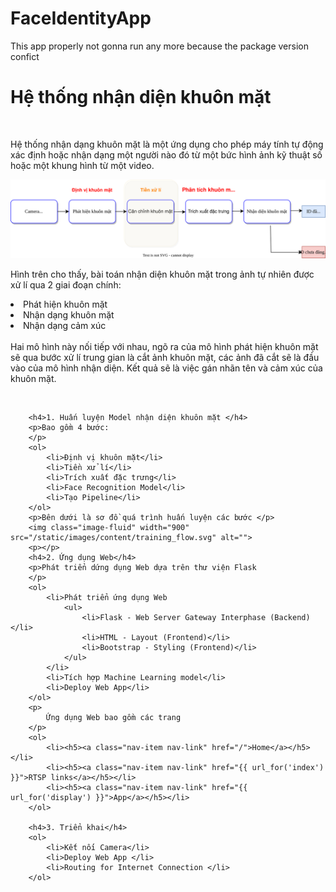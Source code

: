 ﻿# FaceIdentityApp
This app properly not gonna run any more because the package version confict
    <h1 > Hệ thống nhận diện khuôn mặt </h1>
        <br>
            <p>
                Hệ thống nhận dạng khuôn mặt là một ứng dụng cho phép máy tính tự động xác định 
hoặc nhận dạng một người nào đó từ một bức hình ảnh kỹ thuật số hoặc một khung 
hình từ một video.
            </p>
            <img src="/static/images/content/tongquan.svg" class="image-fluid" width="900" alt="">
            <p>
                Hình trên cho thấy, bài toán nhận diện khuôn mặt trong ảnh tự nhiên được xử lí qua 2 giai đoạn chính: 
                <br>
                <li>Phát hiện khuôn mặt</li> 
                <li>Nhận dạng khuôn mặt</li>
                <li>Nhận dạng cảm xúc</li>
                <br>
                Hai mô hình này nối tiếp với nhau, ngõ ra của 
                mô hình phát hiện khuôn mặt sẽ qua bước xử lí trung gian là cắt ảnh khuôn mặt, các 
                ảnh đã cắt sẽ là đầu vào của mô hình nhận diện. Kết quả sẽ là việc gán nhãn tên và cảm xúc của khuôn mặt.
            </p>
        <br>

        <h4>1. Huấn luyện Model nhận diện khuôn mặt </h4>
        <p>Bao gồm 4 bước:
        </p> 
        <ol>
            <li>Định vị khuôn mặt</li>
            <li>Tiền xử lí</li>
            <li>Trích xuất đặc trưng</li>
            <li>Face Recognition Model</li>
            <li>Tạo Pipeline</li>
        </ol>
        <p>Bên dưới là sơ đồ quá trình huấn luyện các bước </p>
        <img class="image-fluid" width="900" src="/static/images/content/training_flow.svg" alt="">
        <p></p>
        <h4>2. Ứng dụng Web</h4>
        <p>Phát triển dứng dụng Web dựa trên thư viện Flask
        </p> 
        <ol>
            <li>Phát triển ứng dụng Web
                <ul>
                    <li>Flask - Web Server Gateway Interphase (Backend)</li>
                    <li>HTML - Layout (Frontend)</li>
                    <li>Bootstrap - Styling (Frontend)</li>
                </ul>
            </li>
            <li>Tích hợp Machine Learning model</li>
            <li>Deploy Web App</li>
        </ol>
        <p>
            Ứng dụng Web bao gồm các trang
        </p>
        <ol>
            <li><h5><a class="nav-item nav-link" href="/">Home</a></h5></li>
            <li><h5><a class="nav-item nav-link" href="{{ url_for('index') }}">RTSP links</a></h5></li>
            <li><h5><a class="nav-item nav-link" href="{{ url_for('display') }}">App</a></h5></li>
        </ol>

        <h4>3. Triển khai</h4>
        <ol>
            <li>Kết nối Camera</li>
            <li>Deploy Web App </li>
            <li>Routing for Internet Connection </li>
        </ol> 
</div>

